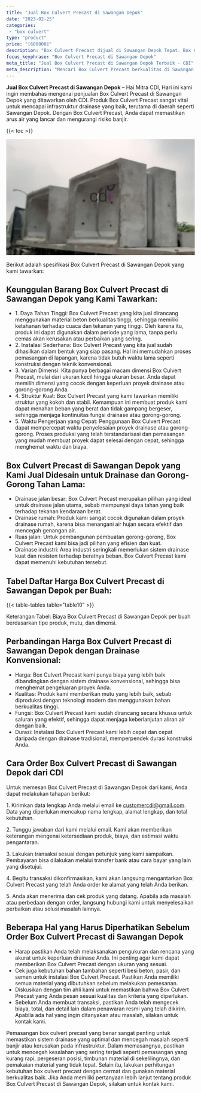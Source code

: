 ```yaml
---
title: "Jual Box Culvert Precast di Sawangan Depok"
date: "2023-02-25"
categories:
 - "box-culvert"
type: "product"
price: "[600000]"
description: "Box Culvert Precast dijual di Sawangan Depok Tepat. Box Culvert Precast ini merupakan pilihan prima dalam proyek pembangunan sebagai bahan infrastruktur yang prima dan unggul. Hubungi kami untuk konsultasi mendalam."
focus_keyphrase: "Box Culvert Precast di Sawangan Depok"
meta_title: "Jual Box Culvert Precast di Sawangan Depok Terbaik - CDI"
meta_description: "Mencari Box Culvert Precast berkualitas di Sawangan Depok? Layanan profesional kami siap membantu dengan penawaran kompetitif. Dapatkan informasi sekarang."
---
```


**Jual Box Culvert Precast di Sawangan Depok** – Hai Mitra CDI, Hari ini kami ingin membahas mengenai penjualan Box Culvert Precast di Sawangan Depok yang ditawarkan oleh CDI. Produk Box Culvert Precast sangat vital untuk mencapai infrastruktur drainase yang baik, terutama di daerah seperti Sawangan Depok. Dengan Box Culvert Precast, Anda dapat memastikan arus air yang lancar dan mengurangi risiko banjir.

{{< toc >}}

![Jual Box Culvert Precast di Sawangan Depok](/images/box-culvert/box-culvert-06.jpg)

Berikut adalah spesifikasi Box Culvert Precast di Sawangan Depok yang kami tawarkan: 

## Keunggulan Barang Box Culvert Precast di Sawangan Depok yang Kami Tawarkan:

*   1\. Daya Tahan Tinggi: Box Culvert Precast yang kita jual dirancang menggunakan material beton berkualitas tinggi, sehingga memiliki ketahanan terhadap cuaca dan tekanan yang tinggi. Oleh karena itu, produk ini dapat digunakan dalam periode yang lama, tanpa perlu cemas akan kerusakan atau perbaikan yang sering.
*   2\. Instalasi Sederhana: Box Culvert Precast yang kita jual sudah dihasilkan dalam bentuk yang siap pasang. Hal ini memudahkan proses pemasangan di lapangan, karena tidak butuh waktu lama seperti konstruksi dengan teknik konvensional.
*   3\. Varian Dimensi: Kita punya berbagai macam dimensi Box Culvert Precast, mulai dari ukuran kecil hingga ukuran besar. Anda dapat memilih dimensi yang cocok dengan keperluan proyek drainase atau gorong-gorong Anda.
*   4\. Struktur Kuat: Box Culvert Precast yang kami tawarkan memiliki struktur yang kokoh dan stabil. Kemampuan ini membuat produk kami dapat menahan beban yang berat dan tidak gampang bergeser, sehingga menjaga kontinuitas fungsi drainase atau gorong-gorong.
*   5\. Waktu Pengerjaan yang Cepat: Penggunaan Box Culvert Precast dapat mempercepat waktu penyelesaian proyek drainase atau gorong-gorong. Proses produksi yang telah terstandarisasi dan pemasangan yang mudah membuat proyek dapat selesai dengan cepat, sehingga menghemat waktu dan biaya.

## Box Culvert Precast di Sawangan Depok yang Kami Jual Didesain untuk Drainase dan Gorong-Gorong Tahan Lama:

*   Drainase jalan besar: Box Culvert Precast merupakan pilihan yang ideal untuk drainase jalan utama, sebab mempunyai daya tahan yang baik terhadap tekanan kendaraan berat.
*   Drainase rumah: Produk kami sangat cocok digunakan dalam proyek drainase rumah, karena bisa menangani air hujan secara efektif dan mencegah genangan air.
*   Ruas jalan: Untuk pembangunan pembuatan gorong-gorong, Box Culvert Precast kami bisa jadi pilihan yang efisien dan kuat.
*   Drainase industri: Area industri seringkali memerlukan sistem drainase kuat dan resisten terhadap beratnya beban. Box Culvert Precast kami dapat memenuhi kebutuhan tersebut.

## Tabel Daftar Harga Box Culvert Precast di Sawangan Depok per Buah:

{{< table-tables table="table10" >}}

Keterangan Tabel: Biaya Box Culvert Precast di Sawangan Depok per buah berdasarkan tipe produk, mutu, dan dimensi.

## Perbandingan Harga Box Culvert Precast di Sawangan Depok dengan Drainase Konvensional:

*   Harga: Box Culvert Precast kami punya biaya yang lebih baik dibandingkan dengan sistem drainase konvensional, sehingga bisa menghemat pengeluaran proyek Anda.
*   Kualitas: Produk kami memberikan mutu yang lebih baik, sebab diproduksi dengan teknologi modern dan menggunakan bahan berkualitas tinggi.
*   Fungsi: Box Culvert Precast kami sudah dirancang secara khusus untuk saluran yang efektif, sehingga dapat menjaga keberlanjutan aliran air dengan baik.
*   Durasi: Instalasi Box Culvert Precast kami lebih cepat dan cepat daripada dengan drainase tradisional, memperpendek durasi konstruksi Anda.

## Cara Order Box Culvert Precast di Sawangan Depok dari CDI

Untuk memesan Box Culvert Precast di Sawangan Depok dari kami, Anda dapat melakukan tahapan berikut:

1\.  Kirimkan data lengkap Anda melalui email ke customercdi@gmail.com. Data yang diperlukan mencakup nama lengkap, alamat lengkap, dan total kebutuhan.

2\.  Tunggu jawaban dari kami melalui email. Kami akan memberikan keterangan mengenai ketersediaan produk, biaya, dan estimasi waktu pengantaran.

3\.  Lakukan transaksi sesuai dengan petunjuk yang kami sampaikan. Pembayaran bisa dilakukan melalui transfer bank atau cara bayar yang lain yang disetujui.

4\.  Begitu transaksi dikonfirmasikan, kami akan langsung mengantarkan Box Culvert Precast yang telah Anda order ke alamat yang telah Anda berikan.

5\.  Anda akan menerima dan cek produk yang datang. Apabila ada masalah atau perbedaan dengan order, langsung hubungi kami untuk menyelesaikan perbaikan atau solusi masalah lainnya.

## Beberapa Hal yang Harus Diperhatikan Sebelum Order Box Culvert Precast di Sawangan Depok

*   Harap pastikan Anda telah melaksanakan pengukuran dan rencana yang akurat untuk keperluan drainase Anda. Ini penting agar kami dapat memberikan Box Culvert Precast dengan ukuran yang sesuai.
*   Cek juga kebutuhan bahan tambahan seperti besi beton, pasir, dan semen untuk instalasi Box Culvert Precast. Pastikan Anda memiliki semua material yang dibutuhkan sebelum melakukan pemesanan.
*   Diskusikan dengan tim ahli kami untuk memastikan bahwa Box Culvert Precast yang Anda pesan sesuai kualitas dan kriteria yang diperlukan.
*   Sebelum Anda membuat transaksi, pastikan Anda telah mengecek biaya, total, dan detail lain dalam penawaran resmi yang telah dikirim. Apabila ada hal yang ingin ditanyakan atau masalah, silakan untuk kontak kami.

Pemasangan box culvert precast yang benar sangat penting untuk memastikan sistem drainase yang optimal dan mencegah masalah seperti banjir atau kerusakan pada infrastruktur. Dalam memasangnya, pastikan untuk mencegah kesalahan yang sering terjadi seperti pemasangan yang kurang rapi, pergeseran posisi, timbunan material di sekelilingnya, dan pemakaian material yang tidak tepat. Selain itu, lakukan perhitungan kebutuhan box culvert precast dengan cermat dan gunakan material berkualitas baik. Jika Anda memiliki pertanyaan lebih lanjut tentang produk Box Culvert Precast di Sawangan Depok, silakan untuk kontak kami.